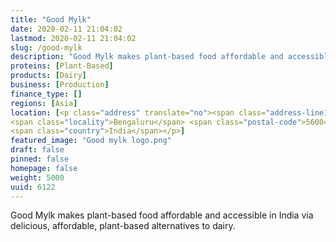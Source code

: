 ```yaml
---
title: "Good Mylk"
date: 2020-02-11 21:04:02
lastmod: 2020-02-11 21:04:02
slug: /good-mylk
description: "Good Mylk makes plant-based food affordable and accessible in India via delicious, affordable, plant-based alternatives to dairy."
proteins: [Plant-Based]
products: [Dairy]
business: [Production]
finance_type: []
regions: [Asia]
location: [<p class="address" translate="no"><span class="address-line1">4th C Main Road</span><br>
<span class="locality">Bengaluru</span> <span class="postal-code">560043</span><br>
<span class="country">India</span></p>]
featured_image: "Good mylk logo.png"
draft: false
pinned: false
homepage: false
weight: 5000
uuid: 6122
---
```

Good Mylk makes plant-based food affordable and accessible in India via delicious, affordable, plant-based alternatives to dairy.
